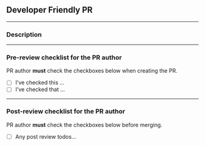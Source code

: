 ## Developer Friendly PR

---

### Description

<!-- Write a brief description of this PR. -->

---

### Pre-review checklist for the PR author

PR author **must** check the checkboxes below when creating the PR.

- [ ] I've checked this ...
- [ ] I've checked that ...

---

### Post-review checklist for the PR author

PR author **must** check the checkboxes below before merging.

- [ ] Any post review todos...
